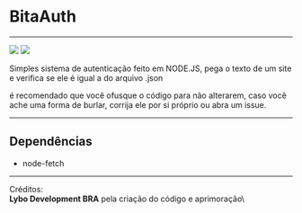 # BitaAuth

------------
![](https://img.shields.io/badge/node--fetch-2.6.0-yellow) ![](https://img.shields.io/badge/BitaAuth-1.0-green)

Simples sistema de autenticação feito em NODE.JS, pega o texto de um site e verifica se ele é igual a do arquivo .json

é recomendado que você ofusque o código para não alterarem, caso você ache uma forma de burlar, corrija ele por si próprio ou abra um issue.


------------
## Dependências
- node-fetch

------------

Créditos:\
**Lybo Development BRA** pela criação do código e aprimoração\
